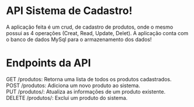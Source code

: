 # API Sistema de Cadastro!
A aplicação feita é um crud, de cadastro de produtos, onde o mesmo possui as 4 operações (Creat, Read, Update, Delet).
A aplicação conta com o banco de dados MySql para o armazenamento dos dados! 
# Endpoints da API
GET /produtos: Retorna uma lista de todos os produtos cadastrados. <br>
POST /produtos: Adiciona um novo produto ao sistema. <br>
PUT /produtos/<id>: Atualiza as informações de um produto existente. <br>
DELETE /produtos/<id>: Exclui um produto do sistema.<br>
